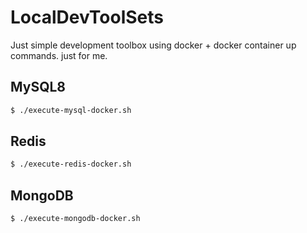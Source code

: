 # LocalDevToolSets
Just simple development toolbox using docker + docker container up commands. just for me.

## MySQL8
```bash
$ ./execute-mysql-docker.sh 
```

## Redis
```bash
$ ./execute-redis-docker.sh
```

## MongoDB
```bash
$ ./execute-mongodb-docker.sh
```
